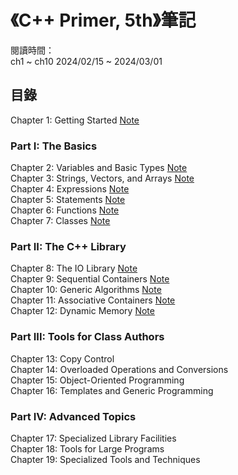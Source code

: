 # 《C++ Primer, 5th》筆記
閱讀時間：  
ch1 ~ ch10 2024/02/15 ~ 2024/03/01

## 目錄
Chapter 1: Getting Started [Note](./notes/ch01.md)   

### Part I: The Basics
Chapter 2: Variables and Basic Types [Note](./notes/ch02.md)  
Chapter 3: Strings, Vectors, and Arrays [Note](./notes/ch03.md)  
Chapter 4: Expressions [Note](./notes/ch04.md)  
Chapter 5: Statements [Note](./notes/ch05.md)  
Chapter 6: Functions [Note](./notes/ch06.md)  
Chapter 7: Classes [Note](./notes/ch07.md)  

### Part II: The C++ Library
Chapter 8: The IO Library [Note](./notes/ch08.md)  
Chapter 9: Sequential Containers [Note](./notes/ch09.md)  
Chapter 10: Generic Algorithms [Note](./notes/ch10.md)  
Chapter 11: Associative Containers [Note](./notes/ch11.md)  
Chapter 12: Dynamic Memory [Note](./notes/ch12.md)  

### Part III: Tools for Class Authors
Chapter 13: Copy Control  
Chapter 14: Overloaded Operations and Conversions  
Chapter 15: Object-Oriented Programming  
Chapter 16: Templates and Generic Programming  

### Part IV: Advanced Topics
Chapter 17: Specialized Library Facilities  
Chapter 18: Tools for Large Programs  
Chapter 19: Specialized Tools and Techniques  